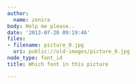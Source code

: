 ```yaml
---
author:
  name: zenira
body: Help me please..
date: '2013-07-20 09:19:46'
files:
- filename: picture_0.jpg
  uri: public://old-images/picture_0.jpg
node_type: font_id
title: Which font in this picture

---
```

